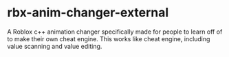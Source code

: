 # rbx-anim-changer-external
A Roblox c++ animation changer specifically made for people to learn off of to make their own cheat engine. This works like cheat engine, including value scanning and value editing.

